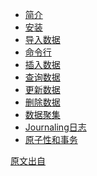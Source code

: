 <!--
author: Vincent Tian
head: https://avatars1.githubusercontent.com/u/4413265?v=3&s=400
date: 2016-02-20
title: mongoDB入门指南
tags: mongoDB,教程
category: mongoDB
status: publish
summary: 《MongoDB入门指南》是一个快速入门MongoDB的教程，它以MongoDB的3.0版本进行说明。本教程安装的是MongoDB Windows 64位版本，目的只是为了让读者快速的入门MongoDB，快速理解和操作MongoDB。在开发或生产中强烈要求使用Linux版本。
         
-->

* [简介](./book/introduction.md)
* [安装](./book/install.md)
* [导入数据](./book/import.md)
* [命令行](./book/shell.md)
* [插入数据](./book/insert.md)
* [查询数据](./book/query.md)
* [更新数据](./book/update.md)
* [删除数据](./book/remove.md)
* [数据聚集](./book/aggregation.md)
* [Journaling日志](./book/journal.md)
* [原子性和事务](./book/transactions.md)

[原文出自](https://www.gitbook.com/book/jockchou/getting-started-with-mongodb/details)